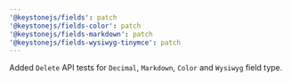 ```yaml
---
'@keystonejs/fields': patch
'@keystonejs/fields-color': patch
'@keystonejs/fields-markdown': patch
'@keystonejs/fields-wysiwyg-tinymce': patch
---
```


Added `Delete` API tests for `Decimal`, `Markdown`, `Color` and `Wysiwyg` field type.
